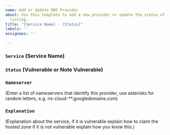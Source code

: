 ```yaml
---
name: Add or Update DNS Provider
about: Use this template to add a new provider or update the status of an existing
  listing.
title: "[Service Name] - [Status]"
labels: ''
assignees: ''

---
```


### <code>Service</code> (Service Name)

### <code>Status</code> (Vulnerable or Note Vulnerable)

### <code>Nameserver</code>

(Enter a list of nameservers that identify this provider, use asterisks for random letters, e.g. ns-cloud-**.googledomains.com)

### <code>Explanation</code>

(Explanation about the service, if it is vulnerable explain how to claim the hosted zone if it is not vulnerable explain how you know this.)

